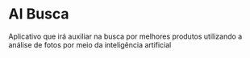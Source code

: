 # AI Busca
Aplicativo que irá auxiliar na busca por melhores produtos utilizando a análise de fotos por meio da inteligência artificial

